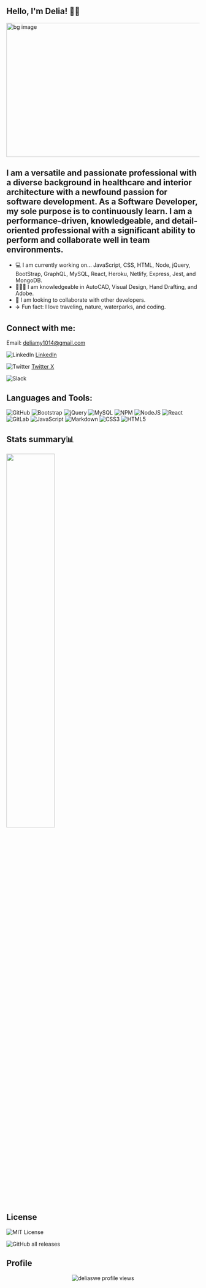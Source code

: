 ## Hello, I'm Delia! 👋🏽
<img src="https://github.com/deliaswe/deliaswe/assets/113808453/66a9cd96-b0ed-4271-94bb-36492579b856.png" alt="bg image" width="800" height="350"  />

## I am a versatile and passionate professional with a diverse background in healthcare and interior architecture with a newfound passion for software development. As a Software Developer, my sole purpose is to continuously learn. I am a performance-driven, knowledgeable, and detail-oriented professional with a significant ability to perform and collaborate well in team environments. 

- 💻 I am currently working on... JavaScript, CSS, HTML, Node, jQuery, BootStrap, GraphQL, MySQL, React, Heroku, Netlify, Express, Jest, and MongoDB.
- 👩🏾‍🎨 I am knowledgeable in AutoCAD, Visual Design, Hand Drafting, and Adobe.
- 👯‍ I am looking to collaborate with other developers. 
- ✈️ Fun fact: I love traveling, nature, waterparks, and coding.

## Connect with me:
Email: deliamy1014@gmail.com

![LinkedIn](https://img.shields.io/badge/linkedin-%230077B5.svg?style=for-the-badge&logo=linkedin&logoColor=white)
[LinkedIn](https://www.linkedin.com/in/delia-young-662801100/)

![Twitter](https://img.shields.io/badge/Twitter-%231DA1F2.svg?style=for-the-badge&logo=Twitter&logoColor=white)
[Twitter X](https://twitter.com/Delia_marlena_)

![Slack](https://img.shields.io/badge/Slack-4A154B?style=for-the-badge&logo=slack&logoColor=white)

## Languages and Tools:
![GitHub](https://img.shields.io/badge/github-%23121011.svg?style=for-the-badge&logo=github&logoColor=white)
![Bootstrap](https://img.shields.io/badge/bootstrap-%238511FA.svg?style=for-the-badge&logo=bootstrap&logoColor=white)
![jQuery](https://img.shields.io/badge/jquery-%230769AD.svg?style=for-the-badge&logo=jquery&logoColor=white)
![MySQL](https://img.shields.io/badge/mysql-%2300f.svg?style=for-the-badge&logo=mysql&logoColor=white)
![NPM](https://img.shields.io/badge/NPM-%23CB3837.svg?style=for-the-badge&logo=npm&logoColor=white)
![NodeJS](https://img.shields.io/badge/node.js-6DA55F?style=for-the-badge&logo=node.js&logoColor=white)
![React](https://img.shields.io/badge/react-%2320232a.svg?style=for-the-badge&logo=react&logoColor=%2361DAFB)
![GitLab](https://img.shields.io/badge/gitlab-%23181717.svg?style=for-the-badge&logo=gitlab&logoColor=white)
![JavaScript](https://img.shields.io/badge/javascript-%23323330.svg?style=for-the-badge&logo=javascript&logoColor=%23F7DF1E)
![Markdown](https://img.shields.io/badge/markdown-%23000000.svg?style=for-the-badge&logo=markdown&logoColor=white)
![CSS3](https://img.shields.io/badge/css3-%231572B6.svg?style=for-the-badge&logo=css3&logoColor=white)
![HTML5](https://img.shields.io/badge/html5-%23E34F26.svg?style=for-the-badge&logo=html5&logoColor=white)


## Stats summary📊
<a href="https://github.com/deliaswe/convoychat">
  <img align="center" width="50%" src="https://github-readme-stats.vercel.app/api/top-langs/?username=deliaswe&hide_progress=true" />
</a>

## License
![MIT License](https://img.shields.io/badge/license-MIT-pink)

![GitHub all releases](https://img.shields.io/github/downloads/deliaswe/Professional-Readme-Generator/total?label=Delia%20young&logo=github&logoColor=%23ff69b4&style=for-the-badge)

## Profile
<p align="center"> 
  <img align="center" src="https://komarev.com/ghpvc/?username=deliaswe&color=ff69b4&style=flat-square" alt="deliaswe profile views" />
</p>

